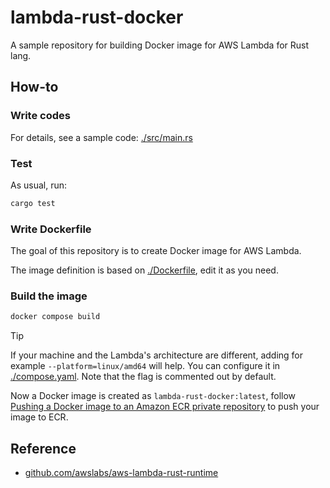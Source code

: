 # lambda-rust-docker

A sample repository for building Docker image for AWS Lambda for Rust lang.

## How-to

### Write codes

For details, see a sample code: [./src/main.rs](./src/main.rs)

### Test

As usual, run:

```bash
cargo test
```

### Write Dockerfile

The goal of this repository is to create Docker image for AWS Lambda.

The image definition is based on [./Dockerfile](./Dockerfile), edit it as you
need.

### Build the image

```bash
docker compose build
```

> [!TIP]
>
> If your machine and the Lambda's architecture are different, adding for
> example `--platform=linux/amd64` will help. You can configure it in
> [./compose.yaml](./compose.yaml). Note that the flag is commented out by
> default.

Now a Docker image is created as `lambda-rust-docker:latest`, follow
[Pushing a Docker image to an Amazon ECR private repository](https://docs.aws.amazon.com/AmazonECR/latest/userguide/docker-push-ecr-image.html)
to push your image to ECR.

## Reference

- [github.com/awslabs/aws-lambda-rust-runtime](https://github.com/awslabs/aws-lambda-rust-runtime)
